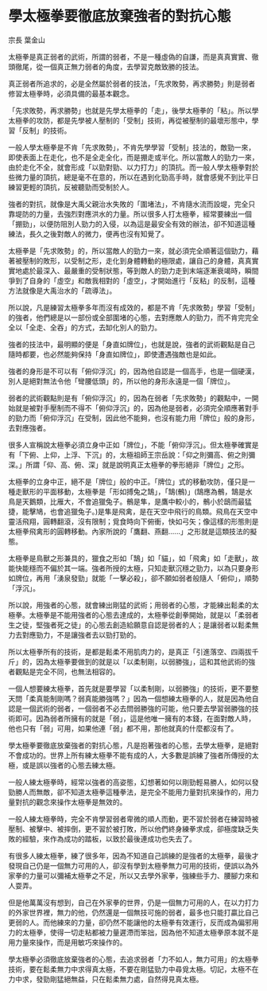 # 學太極拳要徹底放棄強者的對抗心態

宗長
葉金山

太極拳是真正弱者的武術，所謂的弱者，不是一種虛偽的自謙，而是真真實實、徹頭徹尾，從一個真正無力弱者的角度，去學習克敵致勝的技法。

真正弱者所追求的，必是全然屬於弱者的技法，「先求敗勢，再求勝勢」則是弱者修習太極拳時，必須具備的最基本觀念。

「先求敗勢，再求勝勢」也就是先學太極拳的「走」，後學太極拳的「粘」。所以學太極拳的攻防，都是先學被人壓制的「受制」技術，再從被壓制的最壞形態中，學習「反制」的技術。

一般人學太極拳是不肯「先求敗勢」，不肯先學學習「受制」技法的，敵勁一來，即使表面上在走化，也不是全走全化，而是掤走或半化。所以當敵人的勁力一來，由於走化不全，就會形成「以勁對勁、以力打力」的頂抗。而一般人學太極拳對於些微力量的頂抗，總是毫不在意的，所以在遇到化勁高手時，就會感覺不到比平日練習更輕的頂抗，反被聽勁而受制於人。

強者的對抗，就像是大禹父親治水失敗的「圍堵法」，不肯隨水流而設堤，完全只靠堤防的力量，去強烈對應洪水的力量。所以很多人打太極拳，經常要練出一個「掤勁」，以便防阻別人勁力的入侵，以為這是最安全有效的辦法，卻不知道這種練法，長久之後對敵人的微力，便再也沒有知覺了。

太極拳是「先求敗勢」的，所以當敵人的勁力一來，就必須完全順著這個勁力，藉著被壓制的敗形，以受制之形，走化到身體轉動的極限處，讓自己的身體，真真實實地處於最深入、最嚴重的受制狀態，等到敵人的勁力走到末端逐漸衰竭時，瞬間爭到了自身的「虛空」和敵我相對的「虛空」，才開始進行「反粘」的反制，這種方法就像是大禹治水的「疏導法」。

所以說，凡是練習太極拳多年而沒有成效的，都是不肯「先求敗勢」學習「受制」的強者，他們總是以一部份或全部圍堵的心態，去對應敵人的勁力，而不肯完完全全以「全走、全吞」的方式，去缷化別人的勁力。

強者的技法中，最明顯的便是「身直如牌位」，也就是說，強者的武術觀點是自己隨時都要，也必然能夠保持「身直如牌位」，即使遭遇強敵也是如此。

強者的身形是不可以有「俯仰浮沉」的，因為他自認是一個高手，也是一個硬漢，別人是絕對無法令他「彎腰低頭」的，所以他的身形永遠是一個「牌位」。

弱者的武術觀點則是有「俯仰浮沉」的，因為在弱者「先求敗勢」的觀點中，一開始就是被對手壓制而不得不「俯仰浮沉」的，因為他是弱者，必須完全順應著對手的勁力而「俯仰浮沉」在受制，因此他不能夠，也沒有能力用「牌位」般的身形，去對應強者。

很多人宣稱說太極拳必須立身中正如「牌位」，不能「俯仰浮沉」。但太極拳確實是有「下俯、上仰，上浮、下沉」的，太極祖師王宗岳說：「仰之則彌高、俯之則彌深。」所謂「仰、高、俯、深」就是說明真正太極拳的拳形絕非「牌位」之形。

太極拳的立身中正，絕不是「牌位」般的中正。「牌位」式的移動攻防，僅只是一種走獸形的平面移動，太極拳是「形如搏兔之鵠」，「鵠(鶻)」(鵠應為鶻，鵠是水鳥是天鵝類，比雁大，不會追獵兔子。鶻是隼，是鷹中較小的，鶻小於鴟而最猛捷，能擊鳩，也會追獵兔子。)是隼是飛禽，是在天空中飛行的鳥類。飛鳥在天空中靈活飛翔，圓轉翻滾，沒有限制；覓食時向下俯衝，快如弓矢；像這樣的形態則是太極拳飛禽形的圓轉移動。內家所說的「鷹翻、燕翻......」之形就是這類技法的擬態。

太極拳是鳥獸之形兼具的，獵食之形如「鵠」如「貓」，如「飛禽」如「走獸」，故能快能穩而不偏於其一端。強者所授的太極，只知走獸沉穩之勁力，以為只要身形如牌位，再用「湧泉發勁」就能「一擊必殺」，卻不願如弱者般隨人「俯仰」，順勢「浮沉」。

所以說，用強者的心態，就會練出剛猛的武術；用弱者的心態，才能練出鬆柔的太極拳。太極拳是不能用強者的心態去達成的，太極拳從創拳開始，就是以「柔弱者生之徒，堅強者死之徒」的心態去創造給願意自認是弱者的人；是讓弱者以鬆柔無力去對應勁力，不是讓強者去以勁打勁的。

所以太極拳所有的技術，是都是鬆柔不用肌肉力的，是真正「引進落空、四兩拔千斤」的，因為太極拳要做到的就是以「以柔制剛，以弱勝強」，這和其他武術的強者觀點是完全不同，也無法相容的。

一個人想要練太極拳，首先就是要學習「以柔制剛，以弱勝強」的技術，更不要整天問「柔真能制剛嗎？弱真能勝強嗎？」因為一個想練太極拳的人，就是因為他自認是一個武術的弱者，一個弱者不必去問弱勝強的可能，他只要去學習弱勝強的技術即可。因為弱者所擁有的就是「弱」，這是他唯一擁有的本錢，在面對敵人時，他也只有「弱」可用，如果他連「弱」都不用，那他就真的什麼都沒有了。

學太極拳要徹底放棄強者的對抗心態，凡是抱著強者的心態，去學太極拳，是絕對不會成功的。世界上所有練太極拳不能有成的人，大多數是誤練了強者所傳授的太極，或是誤以強者的心態去練太極。

一般人練太極拳時，經常以強者的高姿態，幻想著如何以剛勁輕易勝人，如何以發勁勝人而無敵，卻不知道太極拳這種拳法，是完全不能用力量對抗來操作的，用力量對抗的觀念來操作太極拳是無效的。

一般人練太極拳時，完全不肯學習弱者卑微的順人而動，更不習於弱者在練習時被壓制、被擊中、被摔倒，更不習於被打敗，所以他們終身練拳求成，卻極度缺乏失敗的經驗，來作為成功的踏板，以致於最後連成功也失去了。

有很多人練太極拳，練了很多年，因為不知道自己誤練的是強者的太極拳，最後才發現自己仍是一個無力可用的人，卻沒有學到太極拳無力可用的技術，便誤以為外家拳的力量可以彌補太極拳之不足，所以又去學外家拳，強練些手力、腰腳力來和人耍弄。

但是他萬萬沒有想到，自己在外家拳的世界，仍是一個無力可用的人，在以力打力的外家世界裡，無力的他，仍然還是一個無技可施的弱者，最多也只能打贏比自己更弱的人。而他練來的力量，卻仍然不能讓他的太極拳有效運行，反而成為偏邪用力的太極拳，使得一切走粘都被力量遲滯而笨拙，因為他不知道太極拳原本就不是用力量來操作，而是用敏巧來操作的。

學太極拳必須徹底放棄強者的心態，去追求弱者「力不如人，無力可用」的太極拳技術，要在鬆柔無力中求得真太極，不要在剛猛勁力中尋覓太極。切記，太極不在力中求，發勁剛猛絕無益，只在鬆柔無力處，自然得見真太極。